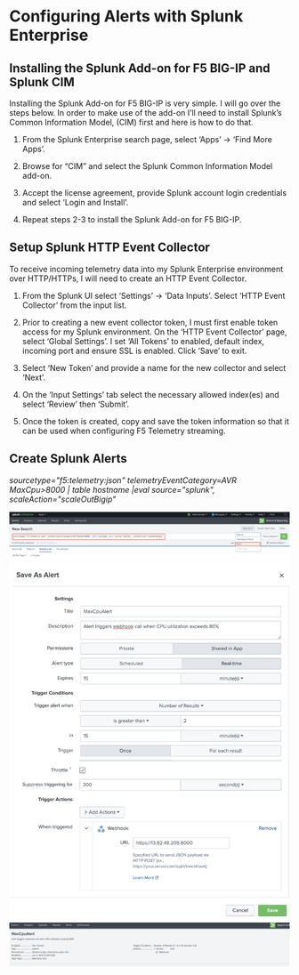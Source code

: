 Configuring Alerts with Splunk Enterprise
====================================================

**Installing the Splunk Add-on for F5 BIG-IP and Splunk CIM**
-----------------------------------------------------------

Installing the Splunk Add-on for F5 BIG-IP is very simple. I will go over the steps below. In order to make use of the add-on I’ll need to install Splunk’s Common Information Model, (CIM) first and here is how to do that.   

1. From the Splunk Enterprise search page, select ‘Apps’ → ‘Find More Apps’.  

1. Browse for “CIM” and select the Splunk Common Information Model add-on.
1. Accept the license agreement, provide Splunk account login credentials and select ‘Login and Install’.

1. Repeat steps 2-3 to install the Splunk Add-on for F5 BIG-IP. 


**Setup Splunk HTTP Event Collector**
-------------------------------------

To receive incoming telemetry data into my Splunk Enterprise  environment over HTTP/HTTPs, I will need to create an HTTP Event Collector.

1. From the Splunk UI select ‘Settings’ → ‘Data Inputs’. Select ‘HTTP Event Collector’ from the input list.
1. Prior to creating a new event collector token, I must first enable token access for my Splunk environment. On the ‘HTTP Event Collector’ page, select ‘Global Settings’. I set ‘All Tokens’ to enabled, default index, incoming port and ensure SSL is enabled. Click ‘Save’ to exit.

1. Select ‘New Token’ and provide a name for the new collector and select ‘Next’.

1. On the ‘Input Settings’ tab select the necessary allowed index(es) and select ‘Review’ then ‘Submit’.
1. Once the token is created, copy and save the token information so that it can be used when configuring F5 Telemetry streaming.


**Create Splunk Alerts**
--------------------------------------

*sourcetype="f5:telemetry:json" telemetryEventCategory=AVR MaxCpu>8000 | table hostname |eval source="splunk", scaleAction="scaleOutBigip"*

<img src="images/splunk.png" alt="Flowers">

<img src="images/splunk1.png" alt="Flowers"  width="700">

<img src="images/splunk3.png" alt="Flowers">